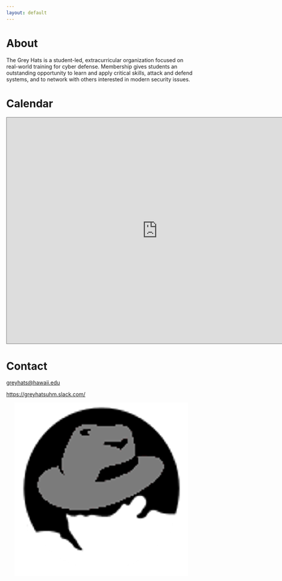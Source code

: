 ```yaml
---
layout: default
---
```


# [](#about)About

The Grey Hats is a student-led, extracurricular organization focused on real-world training for cyber defense. Membership gives students an outstanding opportunity to learn and apply critical skills, attack and defend systems, and to network with others interested in modern security issues.

# [](#calendar)Calendar

<iframe src="https://calendar.google.com/calendar/embed?title=Grey%20Hats&amp;height=600&amp;wkst=1&amp;bgcolor=%23cccccc&amp;src=greyhats%40hawaii.edu&amp;color=%2329527A&amp;ctz=Pacific%2FHonolulu" style="border:solid 1px #777" width="800" height="600" frameborder="0" scrolling="no"></iframe>

# [](#contact)Contact

greyhats@hawaii.edu

https://greyhatsuhm.slack.com/

<center>
	<img src="greyhats.png"/>
</center>

